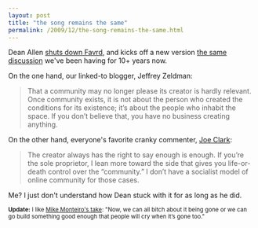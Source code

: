 ```yaml
---
layout: post
title: "the song remains the same"
permalink: /2009/12/the-song-remains-the-same.html
---
```


<p>Dean Allen <a href="http://favrd.textism.com/">shuts down Favrd</a>, and kicks off a new version <a href="http://www.zeldman.com/2009/12/06/the-stars-look-down/">the same discussion</a> we've been having for 10+ years now.</p>

<p>On the one hand, our linked-to blogger, Jeffrey Zeldman:</p>

<blockquote>
  <p>That a community may no longer please its creator is hardly relevant. Once community exists, it is not about the person who created the conditions for its existence; it’s about the people who inhabit the space. If you don’t believe that, you have no business creating anything.</p>
</blockquote>

<p>On the other hand, everyone's favorite cranky commenter, <a href="http://www.zeldman.com/2009/12/06/the-stars-look-down/#comment-50587">Joe Clark</a>:</p>

<blockquote>
  <p>The creator always has the right to say enough is enough. If you’re the sole proprietor, I lean more toward the side that gives you life-or-death control over the “community.” I don’t have a socialist model of online community for those cases.</p>
</blockquote>

<p>Me? I just don't understand how Dean stuck with it for as long as he did.</p>

<p><small><strong>Update:</strong>  I like <a href="http://weblog.muledesign.com/2009/12/the_death_of_favrd.php">Mike Monteiro's take</a>: "Now, we can all bitch about it being gone or we can go build something good enough that people will cry when it’s gone too."</small></p>



